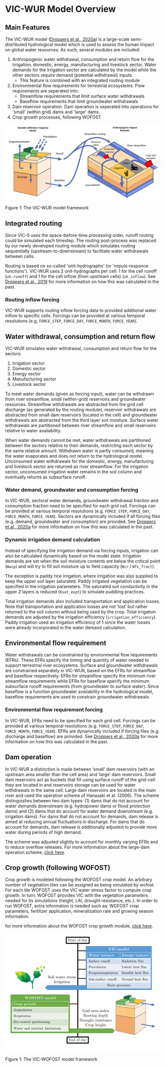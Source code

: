 # VIC-WUR Model Overview

## Main Features

The VIC-WUR model ([Droppers et al., 2020a](../Documentation/References_vicwur.md)) is a large-scale semi-distributed hydrological model which is used to assess the human impact on global water resources. As such, several modules are included:

1. Anthropogenic water withdrawal, consumption and return flow for the irrigation, domestic, energy, manufacturing and livestock sector. Water demands for the irrigation sector are calculated by the model while the other sectors require demand (potential withdrawal) inputs.
	- This feature is combined with an integrated routing module
2. Environmental flow requirements for terrestrial ecosystems. Flow requirements are seperated into:
	- Streamflow requirements that limit surface water withdrawals
	- Baseflow requirements that limit groundwater withdrawals
3. Dam reservoir operation. Dam operation is seperated into operations for 'small' (within grid) dams and 'large' dams.
4. Crop growth processes, following WOFOST

![VIC-WUR framework](../img/VIC-WUR_framework.svg)

Figure 1: The VIC-WUR model framework

## Integrated routing
Since VIC-5 uses the space-before-time processing order, runoff routing could be simulated each timestep. The routing post-process was replaced by our newly developed routing module which simulates routing sequentially (upstream-to-downstream) to facilitate water withdrawals between cells.

Routing is based on so-called 'unit-hydrographs' (or 'impuls-responce functions'). VIC-WUR uses 2 unit-hydrographs per cell: 1 for the cell runoff (`uh-runoff`) and 1 for the cell inflow (from upstream cells) (`uh_inflow`). See [Droppers et al., 2019](../Documentation/References_vicwur.md) for more information on how this was calculated in the past.

### Routing inflow forcing
VIC-WUR supports routing inflow forcing data to provided additional water inflow to specific cells. Forcings can be provided at various temporal resolutions (e.g. `FORCE_STEP`, `FORCE_DAY`, `FORCE_MONTH`, `FORCE_YEAR`).

## Water withdrawal, consumption and return flow
VIC-WUR simulates water withdrawal, consumption and return flow for the sectors:

1. Irrigation sector
2. Domestic sector
3. Energy sector
4. Manufacturing sector
5. Livestock sector

To meet water demands (given as forcing input), water can be withdrawn from river streamflow, small (within-grid) reservoirs and groundwater resources. Streamflow withdrawals are abstracted from the grid cell discharge (as generated by the routing module), reservoir withdrawals are abstracted from small dam reservoirs (located in the cell) and groundwater withdrawals are abstracted from the third layer soil moisture. Surface water withdrawals are partitioned between river streamflow and small reservoirs relative to water availability.

When water demands cannot be met, water withdrawals are partitioned between the sectors relative to their demands, restricting each sector by the same relative amount. Withdrawn water is partly consumed, meaning the water evaporates and does not return to the hydrological model. Unconsumed water withdrawals for the domestic, energy, manufacturing and livestock sector are returned as river streamflow. For the irrigation sector, unconsumed irrigation water remains in the soil column and eventually returns as subsurface runoff.

### Water demand, groundwater and consumption forcing
In VIC-WUR, sectoral water demands, groundwater withdrawal fraction and consumption fraction need to be specified for each grid cell. Forcings can be provided at various temporal resolutions (e.g. `FORCE_STEP`, `FORCE_DAY`, `FORCE_MONTH`, `FORCE_YEAR`). Sectors are dynamically included if all forcing files (e.g. demand, groundwater and consumption) are provided. See [Droppers et al., 2020a](../Documentation/References_vicwur.md) for more information on how this was calculated in the past.

### Dynamic irrigation demand calculation
Instead of specifying the irrigation demand via forcing inputs, irrigation can also be calculated dynamically based on the model state. Irrigation demands are set when the soil moisture contents are below the critical point (`Wwcp`) and will try to fill soil moisture up to field capacity (`Wcr` / `Wfc_fract`).

The exception is paddy rice irrigation, where irrigation was also supplied to keep the upper soil layer saturated. Paddy irrigated vegetation can be specified in the irrigation parameters. The saturated soil conductivity in the upper 2 layers is reduced (`Ksat_expt`) to simulate puddling practices.

Total irrigation demands also included transportation and application losses. Note that transportation and application losses are not ‘lost’ but rather returned to the soil column without being used by the crop. Total irrigation demands are adjusted by the irrigation efficiency (`irrigation_efficiency`). Paddy irrigation used an irrigation efficiency of 1 since the water losses were already incorporated in the water demand calculation.

## Environmental flow requirement
Water withdrawals can be constrained by environmental flow requirements (EFRs). These EFRs specify the timing and quantity of water needed to support terrestrial river ecosystems. Surface and groundwater withdrawals are constrained separately in VIC-WUR, based on the EFRs for streamflow and baseflow respectively. EFRs for streamflow specify the minimum river streamflow requirements while EFRs for baseflow specify the minimum subsurface runoff  requirements (from groundwater to surface water). Since baseflow is a function groundwater availability in the hydrological model, baseflow requirements are used to constrain groundwater withdrawals.

### Environmental flow requirement forcing
In VIC-WUR, EFRs need to be specified for each grid cell. Forcings can be provided at various temporal resolutions (e.g. `FORCE_STEP`, `FORCE_DAY`, `FORCE_MONTH`, `FORCE_YEAR`). EFRs are dynamically included if forcing files (e.g. discharge and baseflow) are provided. See [Droppers et al., 2020a](../Documentation/References_vicwur.md) for more information on how this was calculated in the past.

## Dam operation
In VIC-WUR a distinction is made between ‘small’ dam reservoirs (with an upstream area smaller than the cell area) and ‘large’ dam reservoirs. Small dam reservoirs act as buckets that fill using surface runoff of the grid-cell they are located in and reservoirs storage can be used for water withdrawals in the same cell. Large dam reservoirs are located in the main river and used the operation scheme of Hanasaki et al. (2006). The scheme distinguishes between two dam types: (1) dams that do not account for water demands downstream (e.g. hydropower dams or flood protection dams) and (2) dams that do account for water demand downstream (e.g. irrigation dams). For dams that do not account for demands, dam release is aimed at reducing annual fluctuations in discharge. For dams that do account for demands, dam release is additionally adjusted to provide more water during periods of high demand.

The scheme was adjusted slightly to account for monthly varying EFRs and to reduce overflow releases. For more information about the large-dam operation scheme, [click here](DamOperationText.md).

## Crop growth (following WOFOST)
Crop growth is modeled following the WOFOST crop model. An arbitrary number of vegetation tiles can be assigned as being simulated by wofost. For each tile WOFOST uses the VIC water stress factor to compute crop growth. In turn, WOFOST provides VIC with the vegetation parameters needed for its simulations (height, LAI, drought resistance, etc.). In order to run WOFOST, extra information is needed such as: WOFOST crop parameters, fertilizer application, mineralization rate and growing season information.

for more information about the WOFOST crop growth module, [click here](WofostText.md).

![VIC-WOFOST framework](../img/VIC-WOFOST_framework.png)

Figure 1: The VIC-WOFOST model framework

